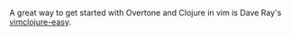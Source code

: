 A great way to get started with Overtone and Clojure in vim is Dave Ray's [vimclojure-easy](https://github.com/daveray/vimclojure-easy).